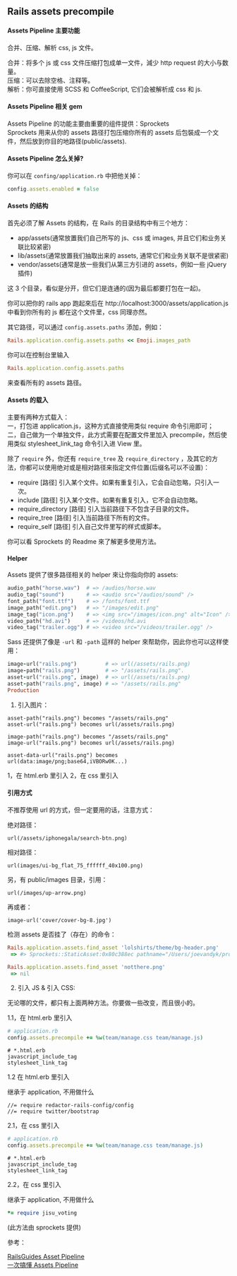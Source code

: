 ## Rails assets precompile

#### Assets Pipeline 主要功能

合并、压缩、解析 css, js 文件。

合并：将多个 js 或 css 文件压缩打包成单一文件，減少 http request 的大小与数量。
<br>
压缩：可以去除空格、注释等。
<br>
解析：你可直接使用 SCSS 和 CoffeeScript, 它们会被解析成 css 和 js.

#### Assets Pipeline 相关 gem

Assets Pipeline 的功能主要由重要的组件提供：Sprockets
<br>
Sprockets 用来从你的 assets 路径打包压缩你所有的 assets 后包裝成一个文件，然后放到你目的地路径(public/assets).

#### Assets Pipeline 怎么关掉?

你可以在 `confing/application.rb` 中把他关掉：

```ruby
config.assets.enabled = false
```

#### Assets 的结构

首先必须了解 Assets 的结构，在 Rails 的目录结构中有三个地方：

- app/assets(通常放置我们自己所写的 js、css 或 images, 并且它们和业务关联比较紧密)
- lib/assets(通常放置我们抽取出来的 assets, 通常它们和业务关联不是很紧密)
- vendor/assets(通常是放一些我们从第三方引进的 assets，例如一些 jQuery 插件)

这 3 个目录，看似是分开，但它们是连通的(因为最后都要打包在一起)。

你可以把你的 rails app 跑起來后在 http://localhost:3000/assets/application.js 中看到你所有的 js 都在这个文件里，css 同理亦然。

其它路径，可以通过 `config.assets.paths` 添加，例如：

```ruby
Rails.application.config.assets.paths << Emoji.images_path
```

你可以在控制台里输入 

```ruby
Rails.application.config.assets.paths
```

来查看所有的 assets 路径。

#### Assets 的载入

主要有两种方式载入：
<br>
一，打包进 application.js，这种方式直接使用类似 require 命令引用即可；
<br>
二，自己做为一个单独文件，此方式需要在配置文件里加入 precompile，然后使用类似 stylesheet_link_tag 命令引入进 View 里。 

除了 `require` 外，你还有 `require_tree` 及 `require_directory` ，及其它的方法，你都可以使用绝对或是相对路径来指定文件位置(后缀名可以不设置)：

- require [路径] 引入某个文件。如果有重复引入，它会自动忽略，只引入一次。
- include [路径] 引入某个文件。如果有重复引入，它不会自动忽略。
- require_directory [路径] 引入当前路径下不包含子目录的文件。
- require_tree [路径] 引入当前路径下所有的文件。
- require_self [路径] 引入自己文件里写的样式或脚本。

你可以看 Sprockets 的 Readme 來了解更多使用方法。

#### Helper

Assets 提供了很多路径相关的 helper 來让你指向你的 assets:

```ruby
audio_path("horse.wav")  # => /audios/horse.wav
audio_tag("sound")       # => <audio src="/audios/sound" />
font_path("font.ttf")    # => /fonts/font.ttf
image_path("edit.png")   # => "/images/edit.png"
image_tag("icon.png")    # => <img src="/images/icon.png" alt="Icon" />
video_path("hd.avi")     # => /videos/hd.avi
video_tag("trailer.ogg") # => <video src="/videos/trailer.ogg" />
```

Sass 还提供了像是 `-url` 和 `-path` 這样的 helper 來帮助你，因此你也可以这样使用：

```ruby
image-url("rails.png")         # => url(/assets/rails.png)
image-path("rails.png")        # => "/assets/rails.png".
asset-url("rails.png", image)  # => url(/assets/rails.png)
asset-path("rails.png", image) # => "/assets/rails.png"
Production
```

1) 引入图片：

```
asset-path("rails.png") becomes "/assets/rails.png"
asset-url("rails.png") becomes url(/assets/rails.png)
```

```
image-path("rails.png") becomes "/assets/rails.png"
image-url("rails.png") becomes url(/assets/rails.png)
```

```
asset-data-url("rails.png") becomes url(data:image/png;base64,iVBORw0K...)
```

1，在 html.erb 里引入
2，在 css 里引入

#### 引用方式

不推荐使用 url 的方式，但一定要用的话，注意方式：

绝对路径：

```
url(/assets/iphonegala/search-btn.png)
```

相对路径：

```
url(images/ui-bg_flat_75_ffffff_40x100.png)
```

另，有 public/images 目录，引用：

```
url(/images/up-arrow.png)
```

再或者：

```
image-url('cover/cover-bg-8.jpg')
```

检测 assets 是否挂了（存在）的命令：

```ruby
Rails.application.assets.find_asset 'lolshirts/theme/bg-header.png'
 => #> Sprockets::StaticAsset:0x80c388ec pathname="/Users/joevandyk/projects/tanga/sites/lolshirts/app/assets/images/lolshirts/theme/bg-header.png", mtime=2011-10-07 12:34:48 -0700, digest="a63cc84aca38e2172ae25de3d837c71a">

Rails.application.assets.find_asset 'notthere.png'
 => nil
 ```





2) 引入 JS & 引入 CSS:

无论哪的文件，都只有上面两种方法。你要做一些改变，而且很小的。

1.1，在 html.erb 里引入

```ruby
# application.rb
config.assets.precompile += %w(team/manage.css team/manage.js)
```

```
# *.html.erb
javascript_include_tag
stylesheet_link_tag
```

1.2 在 html.erb 里引入

继承于 application, 不用做什么

```
//= require redactor-rails-config/config
//= require twitter/bootstrap
```

2.1，在 css 里引入

```ruby
# application.rb
config.assets.precompile += %w(team/manage.css team/manage.js)
```

```
# *.html.erb
javascript_include_tag
stylesheet_link_tag
```

2.2，在 css 里引入

继承于 application, 不用做什么

```ruby
*= require jisu_voting
```

(此方法由 sprockets 提供)

參考：

[RailsGuides Asset Pipeline](http://guides.rubyonrails.org/asset_pipeline.html)
<br>
[一次搞懂 Assets Pipeline](http://gogojimmy.net/2012/07/03/understand-assets-pipline/)
